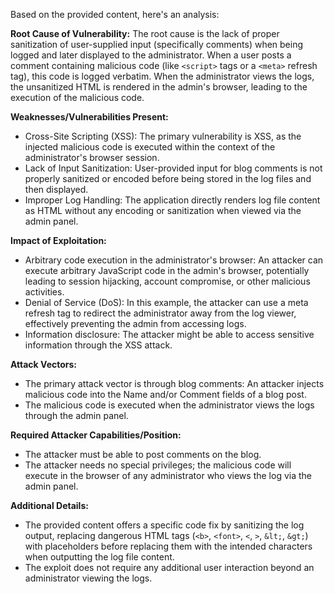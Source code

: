 Based on the provided content, here's an analysis:

**Root Cause of Vulnerability:**
The root cause is the lack of proper sanitization of user-supplied input (specifically comments) when being logged and later displayed to the administrator. When a user posts a comment containing malicious code (like `<script>` tags or a `<meta>` refresh tag), this code is logged verbatim. When the administrator views the logs, the unsanitized HTML is rendered in the admin's browser, leading to the execution of the malicious code.

**Weaknesses/Vulnerabilities Present:**
- Cross-Site Scripting (XSS): The primary vulnerability is XSS, as the injected malicious code is executed within the context of the administrator's browser session.
- Lack of Input Sanitization: User-provided input for blog comments is not properly sanitized or encoded before being stored in the log files and then displayed.
- Improper Log Handling: The application directly renders log file content as HTML without any encoding or sanitization when viewed via the admin panel.

**Impact of Exploitation:**
- Arbitrary code execution in the administrator's browser: An attacker can execute arbitrary JavaScript code in the admin's browser, potentially leading to session hijacking, account compromise, or other malicious activities.
- Denial of Service (DoS): In this example, the attacker can use a meta refresh tag to redirect the administrator away from the log viewer, effectively preventing the admin from accessing logs.
- Information disclosure: The attacker might be able to access sensitive information through the XSS attack.

**Attack Vectors:**
- The primary attack vector is through blog comments: An attacker injects malicious code into the Name and/or Comment fields of a blog post.
- The malicious code is executed when the administrator views the logs through the admin panel.

**Required Attacker Capabilities/Position:**
- The attacker must be able to post comments on the blog.
- The attacker needs no special privileges; the malicious code will execute in the browser of any administrator who views the log via the admin panel.

**Additional Details:**
- The provided content offers a specific code fix by sanitizing the log output, replacing dangerous HTML tags (`<b>`, `<font>`, `<`, `>`, `&lt;`, `&gt;`) with placeholders before replacing them with the intended characters when outputting the log file content.
- The exploit does not require any additional user interaction beyond an administrator viewing the logs.